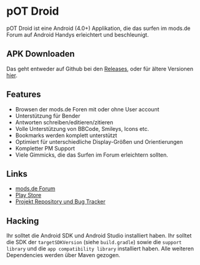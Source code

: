 # pOT Droid

pOT Droid ist eine Android (4.0+) Applikation, die das surfen im mods.de Forum
auf Android Handys erleichtert und beschleunigt.

## APK Downloaden

Das geht entweder auf Github bei den [Releases](https://github.com/janoliver/pOT-Droid/releases), oder für ältere Versionen [hier](http://potdroid.oelerich.org/).

## Features

* Browsen der mods.de Foren mit oder ohne User account
* Unterstützung für Bender
* Antworten schreiben/editieren/zitieren
* Volle Unterstützung von BBCode, Smileys, Icons etc.
* Bookmarks werden komplett unterstützt
* Optimiert für unterschiedliche Display-Größen und Orientierungen
* Kompletter PM Support
* Viele Gimmicks, die das Surfen im Forum erleichtern sollten.

## Links

* [mods.de Forum](http://forum.mods.de/bb/)
* [Play Store](https://play.google.com/store/apps/details?id=com.mde.potdroid)
* [Projekt Repository und Bug Tracker](https://github.com/janoliver/pOT-Droid/)

## Hacking

Ihr solltet die Android SDK und Android Studio installiert haben. Ihr solltet die SDK der
`targetSDKVersion` (siehe `build.gradle`) sowie die `support library` und die `app compatibility
library` installiert haben. Alle weiteren Dependencies werden über Maven gezogen.

